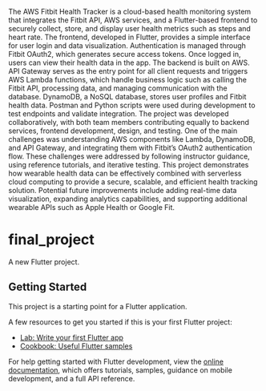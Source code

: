 The AWS Fitbit Health Tracker is a cloud-based health monitoring system that integrates the Fitbit API, AWS services, and a Flutter-based frontend to securely collect, store, and display user health metrics such as steps and heart rate. The frontend, developed in Flutter, provides a simple interface for user login and data visualization. Authentication is managed through Fitbit OAuth2, which generates secure access tokens. Once logged in, users can view their health data in the app. The backend is built on AWS. API Gateway serves as the entry point for all client requests and triggers AWS Lambda functions, which handle business logic such as calling the Fitbit API, processing data, and managing communication with the database. DynamoDB, a NoSQL database, stores user profiles and Fitbit health data. Postman and Python scripts were used during development to test endpoints and validate integration. The project was developed collaboratively, with both team members contributing equally to backend services, frontend development, design, and testing. One of the main challenges was understanding AWS components like Lambda, DynamoDB, and API Gateway, and integrating them with Fitbit’s OAuth2 authentication flow. These challenges were addressed by following instructor guidance, using reference tutorials, and iterative testing. This project demonstrates how wearable health data can be effectively combined with serverless cloud computing to provide a secure, scalable, and efficient health tracking solution. Potential future improvements include adding real-time data visualization, expanding analytics capabilities, and supporting additional wearable APIs such as Apple Health or Google Fit.








# final_project

A new Flutter project.

## Getting Started

This project is a starting point for a Flutter application.

A few resources to get you started if this is your first Flutter project:

- [Lab: Write your first Flutter app](https://docs.flutter.dev/get-started/codelab)
- [Cookbook: Useful Flutter samples](https://docs.flutter.dev/cookbook)

For help getting started with Flutter development, view the
[online documentation](https://docs.flutter.dev/), which offers tutorials,
samples, guidance on mobile development, and a full API reference.

